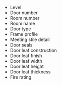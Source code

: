 - <span class="highlight-red">Level</span>
- <span class="highlight-red">Door number</span>
- <span class="highlight-red">Room number</span>
- <span class="highlight-red">Room name</span>
- <span class="highlight-red">Door type</span>
- <span class="highlight-red">Frame profile</span>
- <span class="highlight-red">Meeting stile detail</span>
- <span class="highlight-red">Door seals</span>
- <span class="highlight-red">Door leaf construction</span>
- <span class="highlight-red">Door leaf finish</span>
- <span class="highlight-red">Door leaf width</span>
- <span class="highlight-red">Door leaf height</span>
- <span class="highlight-red">Door leaf thickness</span>
- <span class="highlight-red">Fire rating</span>